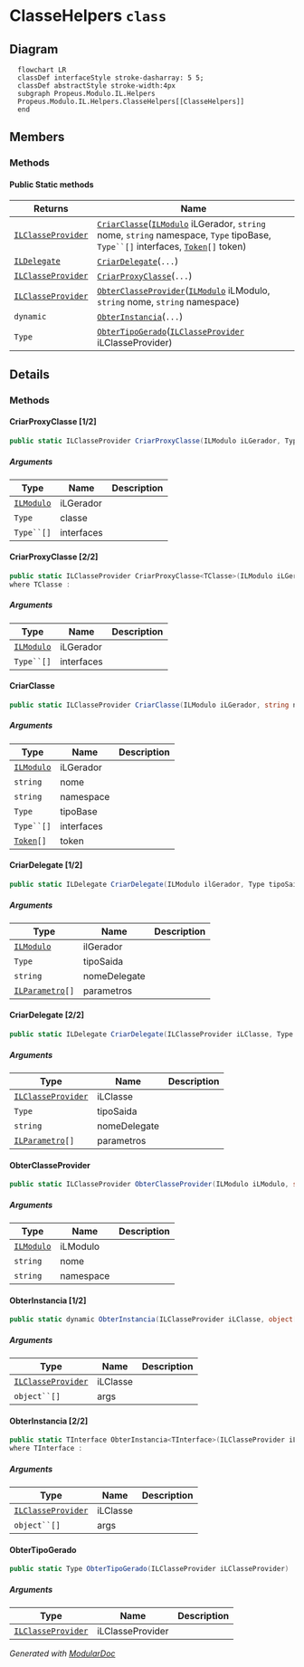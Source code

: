 # ClasseHelpers `class`

## Diagram
```mermaid
  flowchart LR
  classDef interfaceStyle stroke-dasharray: 5 5;
  classDef abstractStyle stroke-width:4px
  subgraph Propeus.Modulo.IL.Helpers
  Propeus.Modulo.IL.Helpers.ClasseHelpers[[ClasseHelpers]]
  end
```

## Members
### Methods
#### Public Static methods
| Returns | Name |
| --- | --- |
| [`ILClasseProvider`](./propeusmoduloilgeradores-ILClasseProvider.md) | [`CriarClasse`](#criarclasse)([`ILModulo`](./propeusmoduloilgeradores-ILModulo.md) iLGerador, `string` nome, `string` namespace, `Type` tipoBase, `Type``[]` interfaces, [`Token`](./propeusmoduloilenums-Token.md)`[]` token) |
| [`ILDelegate`](./propeusmoduloilgeradores-ILDelegate.md) | [`CriarDelegate`](#criardelegate-12)(`...`) |
| [`ILClasseProvider`](./propeusmoduloilgeradores-ILClasseProvider.md) | [`CriarProxyClasse`](#criarproxyclasse-12)(`...`) |
| [`ILClasseProvider`](./propeusmoduloilgeradores-ILClasseProvider.md) | [`ObterClasseProvider`](#obterclasseprovider)([`ILModulo`](./propeusmoduloilgeradores-ILModulo.md) iLModulo, `string` nome, `string` namespace) |
| `dynamic` | [`ObterInstancia`](#obterinstancia-12)(`...`) |
| `Type` | [`ObterTipoGerado`](#obtertipogerado)([`ILClasseProvider`](./propeusmoduloilgeradores-ILClasseProvider.md) iLClasseProvider) |

## Details
### Methods
#### CriarProxyClasse [1/2]
```csharp
public static ILClasseProvider CriarProxyClasse(ILModulo iLGerador, Type classe, Type[] interfaces)
```
##### Arguments
| Type | Name | Description |
| --- | --- | --- |
| [`ILModulo`](./propeusmoduloilgeradores-ILModulo.md) | iLGerador |   |
| `Type` | classe |   |
| `Type``[]` | interfaces |   |

#### CriarProxyClasse [2/2]
```csharp
public static ILClasseProvider CriarProxyClasse<TClasse>(ILModulo iLGerador, Type[] interfaces)
where TClasse : 
```
##### Arguments
| Type | Name | Description |
| --- | --- | --- |
| [`ILModulo`](./propeusmoduloilgeradores-ILModulo.md) | iLGerador |   |
| `Type``[]` | interfaces |   |

#### CriarClasse
```csharp
public static ILClasseProvider CriarClasse(ILModulo iLGerador, string nome, string namespace, Type tipoBase, Type[] interfaces, Token[] token)
```
##### Arguments
| Type | Name | Description |
| --- | --- | --- |
| [`ILModulo`](./propeusmoduloilgeradores-ILModulo.md) | iLGerador |   |
| `string` | nome |   |
| `string` | namespace |   |
| `Type` | tipoBase |   |
| `Type``[]` | interfaces |   |
| [`Token`](./propeusmoduloilenums-Token.md)`[]` | token |   |

#### CriarDelegate [1/2]
```csharp
public static ILDelegate CriarDelegate(ILModulo ilGerador, Type tipoSaida, string nomeDelegate, ILParametro[] parametros)
```
##### Arguments
| Type | Name | Description |
| --- | --- | --- |
| [`ILModulo`](./propeusmoduloilgeradores-ILModulo.md) | ilGerador |   |
| `Type` | tipoSaida |   |
| `string` | nomeDelegate |   |
| [`ILParametro`](./propeusmoduloilgeradores-ILParametro.md)`[]` | parametros |   |

#### CriarDelegate [2/2]
```csharp
public static ILDelegate CriarDelegate(ILClasseProvider iLClasse, Type tipoSaida, string nomeDelegate, ILParametro[] parametros)
```
##### Arguments
| Type | Name | Description |
| --- | --- | --- |
| [`ILClasseProvider`](./propeusmoduloilgeradores-ILClasseProvider.md) | iLClasse |   |
| `Type` | tipoSaida |   |
| `string` | nomeDelegate |   |
| [`ILParametro`](./propeusmoduloilgeradores-ILParametro.md)`[]` | parametros |   |

#### ObterClasseProvider
```csharp
public static ILClasseProvider ObterClasseProvider(ILModulo iLModulo, string nome, string namespace)
```
##### Arguments
| Type | Name | Description |
| --- | --- | --- |
| [`ILModulo`](./propeusmoduloilgeradores-ILModulo.md) | iLModulo |   |
| `string` | nome |   |
| `string` | namespace |   |

#### ObterInstancia [1/2]
```csharp
public static dynamic ObterInstancia(ILClasseProvider iLClasse, object[] args)
```
##### Arguments
| Type | Name | Description |
| --- | --- | --- |
| [`ILClasseProvider`](./propeusmoduloilgeradores-ILClasseProvider.md) | iLClasse |   |
| `object``[]` | args |   |

#### ObterInstancia [2/2]
```csharp
public static TInterface ObterInstancia<TInterface>(ILClasseProvider iLClasse, object[] args)
where TInterface : 
```
##### Arguments
| Type | Name | Description |
| --- | --- | --- |
| [`ILClasseProvider`](./propeusmoduloilgeradores-ILClasseProvider.md) | iLClasse |   |
| `object``[]` | args |   |

#### ObterTipoGerado
```csharp
public static Type ObterTipoGerado(ILClasseProvider iLClasseProvider)
```
##### Arguments
| Type | Name | Description |
| --- | --- | --- |
| [`ILClasseProvider`](./propeusmoduloilgeradores-ILClasseProvider.md) | iLClasseProvider |   |

*Generated with* [*ModularDoc*](https://github.com/hailstorm75/ModularDoc)
